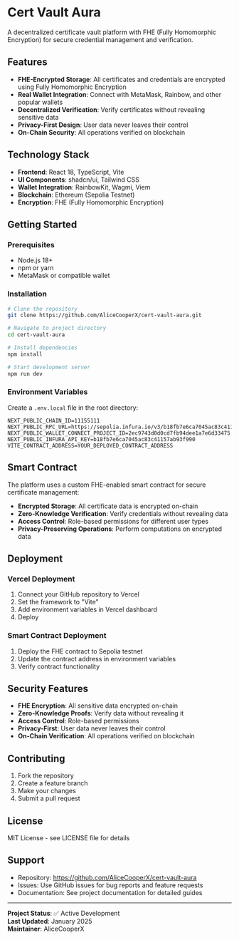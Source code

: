 # Cert Vault Aura

A decentralized certificate vault platform with FHE (Fully Homomorphic Encryption) for secure credential management and verification.

## Features

- **FHE-Encrypted Storage**: All certificates and credentials are encrypted using Fully Homomorphic Encryption
- **Real Wallet Integration**: Connect with MetaMask, Rainbow, and other popular wallets
- **Decentralized Verification**: Verify certificates without revealing sensitive data
- **Privacy-First Design**: User data never leaves their control
- **On-Chain Security**: All operations verified on blockchain

## Technology Stack

- **Frontend**: React 18, TypeScript, Vite
- **UI Components**: shadcn/ui, Tailwind CSS
- **Wallet Integration**: RainbowKit, Wagmi, Viem
- **Blockchain**: Ethereum (Sepolia Testnet)
- **Encryption**: FHE (Fully Homomorphic Encryption)

## Getting Started

### Prerequisites

- Node.js 18+ 
- npm or yarn
- MetaMask or compatible wallet

### Installation

```bash
# Clone the repository
git clone https://github.com/AliceCooperX/cert-vault-aura.git

# Navigate to project directory
cd cert-vault-aura

# Install dependencies
npm install

# Start development server
npm run dev
```

### Environment Variables

Create a `.env.local` file in the root directory:

```env
NEXT_PUBLIC_CHAIN_ID=11155111
NEXT_PUBLIC_RPC_URL=https://sepolia.infura.io/v3/b18fb7e6ca7045ac83c41157ab93f990
NEXT_PUBLIC_WALLET_CONNECT_PROJECT_ID=2ec9743d0d0cd7fb94dee1a7e6d33475
NEXT_PUBLIC_INFURA_API_KEY=b18fb7e6ca7045ac83c41157ab93f990
VITE_CONTRACT_ADDRESS=YOUR_DEPLOYED_CONTRACT_ADDRESS
```

## Smart Contract

The platform uses a custom FHE-enabled smart contract for secure certificate management:

- **Encrypted Storage**: All certificate data is encrypted on-chain
- **Zero-Knowledge Verification**: Verify credentials without revealing data
- **Access Control**: Role-based permissions for different user types
- **Privacy-Preserving Operations**: Perform computations on encrypted data

## Deployment

### Vercel Deployment

1. Connect your GitHub repository to Vercel
2. Set the framework to "Vite"
3. Add environment variables in Vercel dashboard
4. Deploy

### Smart Contract Deployment

1. Deploy the FHE contract to Sepolia testnet
2. Update the contract address in environment variables
3. Verify contract functionality

## Security Features

- **FHE Encryption**: All sensitive data encrypted on-chain
- **Zero-Knowledge Proofs**: Verify data without revealing it
- **Access Control**: Role-based permissions
- **Privacy-First**: User data never leaves their control
- **On-Chain Verification**: All operations verified on blockchain

## Contributing

1. Fork the repository
2. Create a feature branch
3. Make your changes
4. Submit a pull request

## License

MIT License - see LICENSE file for details

## Support

- Repository: https://github.com/AliceCooperX/cert-vault-aura
- Issues: Use GitHub issues for bug reports and feature requests
- Documentation: See project documentation for detailed guides

---

**Project Status**: ✅ Active Development  
**Last Updated**: January 2025  
**Maintainer**: AliceCooperX